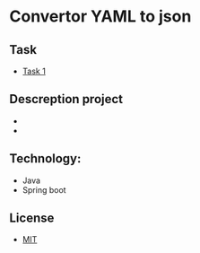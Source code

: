 # Convertor YAML to json

## Task
 
- [Task 1](https://github.com/SemenMartynov/Software-Engineering-2022/blob/main/Task1.md)

## Descreption project

-
- 
## Technology:

- Java
- Spring boot

## License 
- [MIT](/LICENSE)
